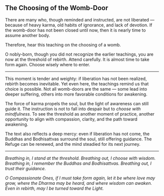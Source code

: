 ## The Choosing of the Womb-Door

There are many who, though reminded and instructed, are not liberated — because of heavy karma, old habits of ignorance, and lack of devotion. If the womb-door has not been closed until now, then it is nearly time to assume another body.

Therefore, hear this teaching on the choosing of a womb.

O nobly-born, though you did not recognize the earlier teachings, you are now at the threshold of rebirth. Attend carefully. It is almost time to take form again. Choose wisely where to enter.

---

This moment is tender and weighty: if liberation has not been realized, rebirth becomes inevitable. Yet even here, the teachings remind us that choice is possible. Not all womb-doors are the same — some lead into deeper suffering, others into more favorable conditions for awakening.

The force of karma propels the soul, but the light of awareness can still guide it. The instruction is not to fall into despair but to *choose with mindfulness*. To see the threshold as another moment of practice, another opportunity to align with compassion, clarity, and the path toward awakening.

The text also reflects a deep mercy: even if liberation has not come, the Buddhas and Bodhisattvas surround the soul, still offering guidance. The Refuge can be renewed, and the mind steadied for its next journey.

---

*Breathing in, I stand at the threshold.
Breathing out, I choose with wisdom.
Breathing in, I remember the Buddhas and Bodhisattvas.
Breathing out, I trust their guidance.*

*O Compassionate Ones,
if I must take form again,
let it be where love may grow,
where the Dharma may be heard,
and where wisdom can awaken.
Even in rebirth,
may I be turned toward the Light.*
